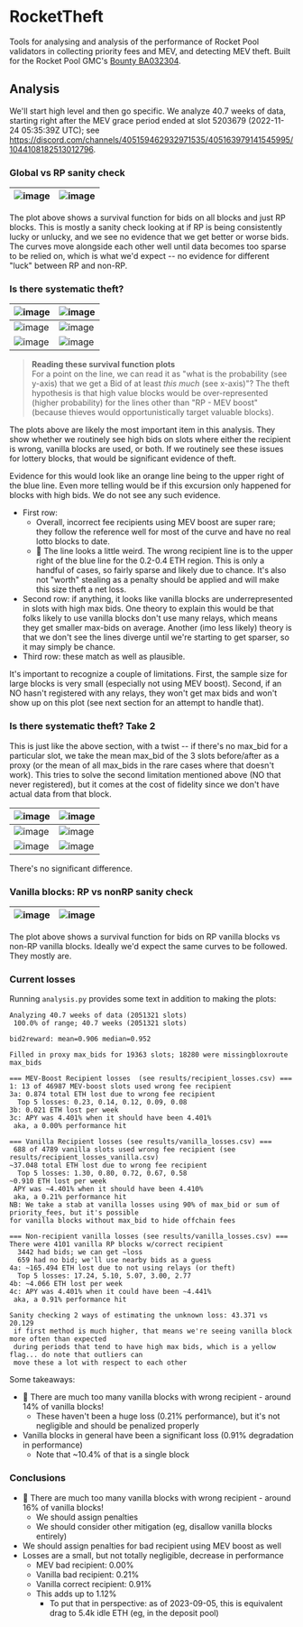 # RocketTheft
Tools for analysing and analysis of the performance of Rocket Pool validators in collecting priority
fees and MEV, and detecting MEV theft. Built for the Rocket Pool GMC's
[Bounty BA032304](https://dao.rocketpool.net/t/july-2023-gmc-call-for-bounty-applications-deadline-is-july-15th/1936/6).

## Analysis
We'll start high level and then go specific.
We analyze 40.7 weeks of data, starting right after the MEV grace period ended at slot 5203679
(2022-11-24 05:35:39Z UTC); see
https://discord.com/channels/405159462932971535/405163979141545995/1044108182513012796.



### Global vs RP sanity check
| ![image](./results/global_vs_rp.png)   | ![image](./results/global_vs_rp_loglog.png) |
|:--------------------------------------:|:-------------------------------------------:|

The plot above shows a survival function for bids on all blocks and just RP blocks. This is mostly a
sanity check looking at if RP is being consistently lucky or unlucky, and we see no evidence that we
get better or worse bids. The curves move alongside each other well until data becomes too sparse to
be relied on, which is what we'd expect -- no evidence for different "luck" between RP and non-RP.

### Is there systematic theft?
| ![image](./results/rp_mevgood_vs_mevbad.png)      | ![image](./results/rp_mevgood_vs_mevbad_loglog.png)      |
|---------------------------------------------------|----------------------------------------------------------|
| ![image](./results/rp_mevgood_vs_vanillagood.png) | ![image](./results/rp_mevgood_vs_vanillagood_loglog.png) |
| ![image](./results/rp_mevgood_vs_vanillabad.png)  | ![image](./results/rp_mevgood_vs_vanillabad_loglog.png)  |

> **Reading these survival function plots**  
> For a point on the line, we can read it as "what is the probability (see y-axis) that we get a
> Bid of at least _this much_ (see x-axis)"? The theft hypothesis is that high value blocks would be
> over-represented (higher probability) for the lines other than "RP - MEV boost" (because thieves
> would opportunistically target valuable blocks).

The plots above are likely the most important item in this analysis. They show whether we routinely
see high bids on slots where either the recipient is wrong, vanilla blocks are used, or both. If we
routinely see these issues for lottery blocks, that would be significant evidence of theft.

Evidence for this would look like an orange line being to the upper right of the blue line. Even
more telling would be if this excursion only happened for blocks with high bids. We do not see any
such evidence.

- First row:
  - Overall, incorrect fee recipients using MEV boost are super rare; they follow the reference
    well for most of the curve and have no real lotto blocks to date.
  - 🤔 The line looks a little weird. The wrong recipient line is to the upper right of the blue
    line for the 0.2-0.4 ETH region. This is only a handful of cases, so fairly sparse and
    likely due to chance. It's also not "worth" stealing as a penalty should be applied and will
    make this size theft a net loss.
- Second row: if anything, it looks like vanilla blocks are underrepresented in slots with high max
  bids. One theory to explain this would be that folks likely to use vanilla blocks don't use many
  relays, which means they get smaller max-bids on average. Another (imo less likely) theory is that
  we don't see the lines diverge until we're starting to get sparser, so it may simply be chance.
- Third row: these match as well as plausible.

It's important to recognize a couple of limitations. First, the sample size for large blocks is very
small (especially not using MEV boost). Second, if an NO hasn't registered with any relays, they
won't get max bids and won't show up on this plot (see next section for an attempt to handle that).


### Is there systematic theft? Take 2
This is just like the above section, with a twist -- if there's no max_bid for a particular slot,
we take the mean max_bid of the 3 slots before/after as a proxy (or the mean of all max_bids in the
rare cases where that doesn't work). This tries to solve the second limitation mentioned above (NO
that never registered), but it comes at the cost of fidelity since we don't have actual data from
that block.

| ![image](./results/take2_rp_mevgood_vs_mevbad.png)      | ![image](./results/take2_rp_mevgood_vs_mevbad_loglog.png)      |
|---------------------------------------------------------|----------------------------------------------------------------|
| ![image](./results/take2_rp_mevgood_vs_vanillagood.png) | ![image](./results/take2_rp_mevgood_vs_vanillagood_loglog.png) |
| ![image](./results/take2_rp_mevgood_vs_vanillabad.png)  | ![image](./results/take2_rp_mevgood_vs_vanillabad_loglog.png)  |

There's no significant difference.

### Vanilla blocks: RP vs nonRP sanity check
| ![image](./results/vanilla_rp_vs_nonrp.png) | ![image](./results/vanilla_rp_vs_nonrp_loglog.png) |
|:-------------------------------------------:|:--------------------------------------------------:|

The plot above shows a survival function for bids on RP vanilla blocks vs non-RP vanilla blocks.
Ideally we'd expect the same curves to be followed. They mostly are.


### Current losses

Running `analysis.py` provides some text in addition to making the plots:

```
Analyzing 40.7 weeks of data (2051321 slots)
 100.0% of range; 40.7 weeks (2051321 slots)

bid2reward: mean=0.906 median=0.952

Filled in proxy max_bids for 19363 slots; 18280 were missingbloxroute max_bids

=== MEV-Boost Recipient losses  (see results/recipient_losses.csv) ===
1: 13 of 46987 MEV-boost slots used wrong fee recipient
3a: 0.874 total ETH lost due to wrong fee recipient
  Top 5 losses: 0.23, 0.14, 0.12, 0.09, 0.08
3b: 0.021 ETH lost per week
3c: APY was 4.401% when it should have been 4.401%
 aka, a 0.00% performance hit

=== Vanilla Recipient losses (see results/vanilla_losses.csv) ===
 688 of 4789 vanilla slots used wrong fee recipient (see results/recipient_losses_vanilla.csv)
~37.048 total ETH lost due to wrong fee recipient
  Top 5 losses: 1.30, 0.80, 0.72, 0.67, 0.58
~0.910 ETH lost per week
 APY was ~4.401% when it should have been 4.410%
 aka, a 0.21% performance hit
NB: We take a stab at vanilla losses using 90% of max_bid or sum of priority_fees, but it's possible
for vanilla blocks without max_bid to hide offchain fees

=== Non-recipient vanilla losses (see results/vanilla_losses.csv) ===
There were 4101 vanilla RP blocks w/correct recipient
  3442 had bids; we can get ~loss
  659 had no bid; we'll use nearby bids as a guess
4a: ~165.494 ETH lost due to not using relays (or theft)
  Top 5 losses: 17.24, 5.10, 5.07, 3.00, 2.77
4b: ~4.066 ETH lost per week
4c: APY was 4.401% when it could have been ~4.441%
 aka, a 0.91% performance hit

Sanity checking 2 ways of estimating the unknown loss: 43.371 vs 20.129
 if first method is much higher, that means we're seeing vanilla block more often than expected
 during periods that tend to have high max bids, which is a yellow flag... do note that outliers can
 move these a lot with respect to each other
```

Some takeaways:
- 🚩 There are much too many vanilla blocks with wrong recipient - around 14% of vanilla blocks!
  - These haven't been a huge loss (0.21% performance), but it's not negligible and should be
    penalized properly
- Vanilla blocks in general have been a significant loss (0.91% degradation in performance)
  - Note that ~10.4% of that is a single block


### Conclusions
- 🚩 There are much too many vanilla blocks with wrong recipient - around 16% of vanilla blocks!
  - We should assign penalties
  - We should consider other mitigation (eg, disallow vanilla blocks entirely)
- We should assign penalties for bad recipient using MEV boost as well
- Losses are a small, but not totally negligible, decrease in performance
  - MEV bad recipient: 0.00%
  - Vanilla bad recipient: 0.21%
  - Vanilla correct recipient: 0.91%
  - This adds up to 1.12%
    - To put that in perspective: as of 2023-09-05, this is equivalent drag to
      5.4k idle ETH (eg, in the deposit pool)
